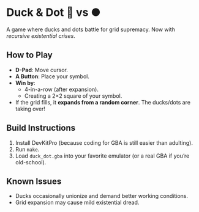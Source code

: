 # Duck & Dot 🦆 vs ●
A game where ducks and dots battle for grid supremacy. Now with *recursive existential crises*.

## How to Play
- **D-Pad**: Move cursor.
- **A Button**: Place your symbol.
- **Win by**:
  - 4-in-a-row (after expansion).
  - Creating a 2×2 square of your symbol.
- If the grid fills, it **expands from a random corner**. The ducks/dots are taking over!

## Build Instructions
1. Install DevKitPro (because coding for GBA is still easier than adulting).
2. Run `make`.
3. Load `duck_dot.gba` into your favorite emulator (or a real GBA if you’re old-school).

## Known Issues
- Ducks occasionally unionize and demand better working conditions.
- Grid expansion may cause mild existential dread.
